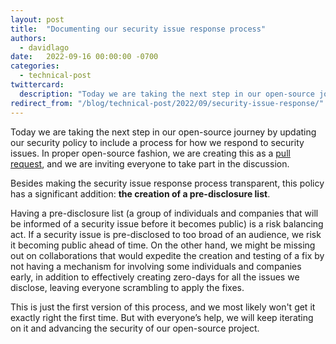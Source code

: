 ```yaml
---
layout: post
title:  "Documenting our security issue response process"
authors:
  - davidlago
date:   2022-09-16 00:00:00 -0700
categories:
  - technical-post
twittercard:
  description: "Today we are taking the next step in our open-source journey by updating our security policy to include a process for how we respond to security issues. In proper open-source fashion, we are creating this as a pull request, and we are inviting everyone to take part in the discussion."
redirect_from: "/blog/technical-post/2022/09/security-issue-response/"
---
```


Today we are taking the next step in our open-source journey by updating our security policy to include a process for how we respond to security issues. In proper open-source fashion, we are creating this as a [pull request](https://github.com/opensearch-project/.github/pull/90), and we are inviting everyone to take part in the discussion.

Besides making the security issue response process transparent, this policy has a significant addition: **the creation of a pre-disclosure list**.

Having a pre-disclosure list (a group of individuals and companies that will be informed of a security issue before it becomes public) is a risk balancing act. If a security issue is pre-disclosed to too broad of an audience, we risk it becoming public ahead of time. On the other hand, we might be missing out on collaborations that would expedite the creation and testing of a fix by not having a mechanism for involving some individuals and companies early, in addition to effectively creating zero-days for all the issues we disclose, leaving everyone scrambling to apply the fixes.

This is just the first version of this process, and we most likely won't get it exactly right the first time. But with everyone’s help, we will keep iterating on it and advancing the security of our open-source project.
